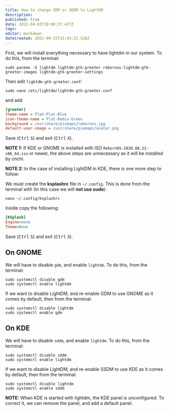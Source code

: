 ```yaml
---
title: How to change GDM or SDDM to LightDM
description: 
published: true
date: 2022-04-03T10:08:37.477Z
tags: 
editor: markdown
dateCreated: 2021-09-25T15:43:25.528Z
---
```


First, we will install everything necessary to have lightdm in our system. To do this, from the terminal:

```
sudo pacman -S lightdm lightdm-gtk-greeter rebornos-lightdm-gtk-greeter-images lightdm-gtk-greeter-settings
```

Then edit `lightdm-gtk-greeter.conf`:
```
sudo nano /etc/lightdm/lightdm-gtk-greeter.conf
```
and add
```ini
[greeter]
theme-name = Flat-Plat-Blue
icon-theme-name = Flat-Remix-Green
background = /usr/share/pixmaps/rebornos.jpg
default-user-image = /usr/share/pixmaps/avatar.png
```
Save (<kbd>Ctrl</kbd> <kbd>S</kbd>) and exit (<kbd>Ctrl</kbd> <kbd>X</kbd>).

**NOTE 1:** If KDE or GNOME is installed with ISO `RebornOS-2020.08.22-x86_64.iso` or newer, the above steps are unnecessary as it will be installed by cnchi.

**NOTE 2:** In the case of installing LightDM in KDE, there is one more step to follow:

We must create the **ksplashrc** file in `~/.config`. This is done from the terminal with (In this case we will **not use sudo**):

```
nano ~/.config/ksplashrc
```

Inside copy the following:

```ini
[KSplash]
Engine=none
Theme=None
```

Save (<kbd>Ctrl</kbd> <kbd>S</kbd>) and exit (<kbd>Ctrl</kbd> <kbd>X</kbd>).
<br>
## On GNOME

We will have to disable `gdm`, and enable `lightdm`. To do this, from the terminal:

```
sudo systemctl disable gdm
sudo systemctl enable lightdm
```

If we want to disable LightDM, and re-enable GDM to use GNOME as it comes by default, then from the terminal:

```
sudo systemctl disable lightdm
sudo systemctl enable gdm
```

## On KDE

We will have to disable `sddm`, and enable `lightdm`. To do this, from the terminal:

```
sudo systemctl disable sddm
sudo systemctl enable lightdm
```

If we want to disable LightDM, and re-enable SSDM to use KDE as it comes by default, then from the terminal:

```
sudo systemctl disable lightdm
sudo systemctl enable sddm
```

**NOTE:** When KDE is started with lightdm, the KDE panel is unconfigured. To correct it, we can remove the panel, and add a default panel.